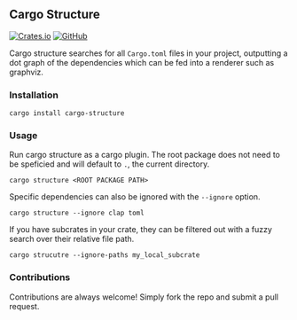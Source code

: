 ## Cargo Structure

[![Crates.io](https://img.shields.io/crates/v/cargo-structure?style=for-the-badge)](https://crates.io/crates/cargo-structure)
[![GitHub](https://img.shields.io/github/license/ramon54321/cargo-structure?style=for-the-badge)](https://github.com/ramon54321/cargo-structure/blob/main/LICENSE)

Cargo structure searches for all `Cargo.toml` files in your project, outputting a dot graph of the dependencies which can be fed into a renderer such as graphviz.

### Installation

```
cargo install cargo-structure
```

### Usage

Run cargo structure as a cargo plugin. The root package does not need to be speficied and will default to `.`, the current directory.

```
cargo structure <ROOT PACKAGE PATH>
```

Specific dependencies can also be ignored with the `--ignore` option.

```
cargo structure --ignore clap toml
```

If you have subcrates in your crate, they can be filtered out with a fuzzy search over their relative file path.

```
cargo strucutre --ignore-paths my_local_subcrate
```

### Contributions

Contributions are always welcome! Simply fork the repo and submit a pull request.
